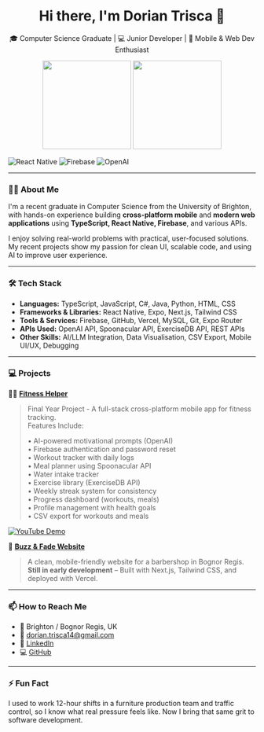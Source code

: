 <h1 align="center">Hi there, I'm Dorian Trisca 👋</h1>
<p align="center">
  🎓 Computer Science Graduate | 💻 Junior Developer | 📱 Mobile & Web Dev Enthusiast
</p>
<p align="center">
  <img height="180em" src="https://github-readme-stats.vercel.app/api?username=Dorian144&show_icons=true&theme=github_dark&hide_border=true" />
  <img height="180em" src="https://github-readme-stats.vercel.app/api/top-langs/?username=Dorian144&layout=compact&theme=github_dark&hide_border=true" />
</p>


![React Native](https://img.shields.io/badge/React%20Native-20232A?style=for-the-badge&logo=react&logoColor=61DAFB)
![Firebase](https://img.shields.io/badge/Firebase-ffca28?style=for-the-badge&logo=firebase&logoColor=black)
![OpenAI](https://img.shields.io/badge/OpenAI-grey?style=for-the-badge&logo=openai&logoColor=white)

---

### 👨‍💻 About Me

I'm a recent graduate in Computer Science from the University of Brighton, with hands-on experience building **cross-platform mobile** and **modern web applications** using **TypeScript, React Native, Firebase**, and various APIs.

I enjoy solving real-world problems with practical, user-focused solutions. My recent projects show my passion for clean UI, scalable code, and using AI to improve user experience.

---

### 🛠️ **Tech Stack**

- **Languages:** TypeScript, JavaScript, C#, Java, Python, HTML, CSS
- **Frameworks & Libraries:** React Native, Expo, Next.js, Tailwind CSS
- **Tools & Services:** Firebase, GitHub, Vercel, MySQL, Git, Expo Router
- **APIs Used:** OpenAI API, Spoonacular API, ExerciseDB API, REST APIs
- **Other Skills:** AI/LLM Integration, Data Visualisation, CSV Export, Mobile UI/UX, Debugging

---

### 💻 Projects

🏃‍♂️ [**Fitness Helper**](https://github.com/Dorian144/fitness-helper)  
> Final Year Project - A full-stack cross-platform mobile app for fitness tracking.  
> Features Include:
> 
> • AI-powered motivational prompts (OpenAI)  
> • Firebase authentication and password reset  
> • Workout tracker with daily logs  
> • Meal planner using Spoonacular API  
> • Water intake tracker  
> • Exercise library (ExerciseDB API)  
> • Weekly streak system for consistency  
> • Progress dashboard (workouts, meals)  
> • Profile management with health goals  
> • CSV export for workouts and meals

[![YouTube Demo](https://img.shields.io/badge/Demo-YouTube-red?logo=youtube)](https://www.youtube.com/live/-0-vHY8tZzU)

💈 [**Buzz & Fade Website**](https://github.com/Dorian144/buzz-and-fade)  
> A clean, mobile-friendly website for a barbershop in Bognor Regis.  
> **Still in early development** – Built with Next.js, Tailwind CSS, and deployed with Vercel.

---

### 📫 How to Reach Me

- 📍 Brighton / Bognor Regis, UK  
- 📧 [dorian.trisca14@gmail.com](mailto:dorian.trisca14@gmail.com)  
- 💼 [LinkedIn](https://linkedin.com/in/Dorian14)  
- 💻 [GitHub](https://github.com/Dorian144)

---

### ⚡ Fun Fact

I used to work 12-hour shifts in a furniture production team and traffic control, so I know what real pressure feels like. Now I bring that same grit to software development.

